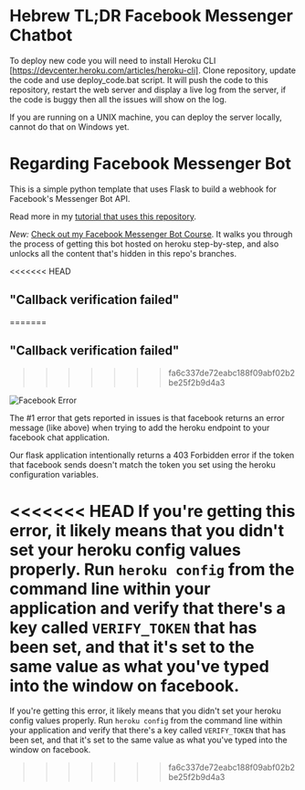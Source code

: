 # Hebrew TL;DR Facebook Messenger Chatbot
To deploy new code you will need to install Heroku CLI [https://devcenter.heroku.com/articles/heroku-cli].
Clone repository, update the code and use deploy_code.bat script.
It will push the code to this repository, restart the web server and display a live log from the server, if the code is
buggy then all the issues will show on the log.

If you are running on a UNIX machine, you can deploy the server locally, cannot do that on Windows yet.



# Regarding Facebook Messenger Bot
This is a simple python template that uses Flask to build a webhook for Facebook's Messenger Bot API.

Read more in my [tutorial that uses this repository](https://blog.hartleybrody.com/fb-messenger-bot/).

*New:* [Check out my Facebook Messenger Bot Course](https://facebook-messenger-bot.teachable.com/p/facebook-messenger-bot/). It walks you through the process of getting this bot hosted on heroku step-by-step, and also unlocks all the content that's hidden in this repo's branches.

<<<<<<< HEAD
## "Callback verification failed" 
=======
## "Callback verification failed"
>>>>>>> fa6c337de72eabc188f09abf02b2be25f2b9d4a3

![Facebook Error](https://cloud.githubusercontent.com/assets/18402893/21538944/f96fcd1e-cdc7-11e6-83ee-a866190d9080.png)

The #1 error that gets reported in issues is that facebook returns an error message (like above) when trying to add the heroku endpoint to your facebook chat application.

Our flask application intentionally returns a 403 Forbidden error if the token that facebook sends doesn't match the token you set using the heroku configuration variables.

<<<<<<< HEAD
If you're getting this error, it likely means that you didn't set your heroku config values properly. Run `heroku config` from the command line within your application and verify that there's a key called `VERIFY_TOKEN` that has been set, and that it's set to the same value as what you've typed into the window on facebook.
=======
If you're getting this error, it likely means that you didn't set your heroku config values properly. Run `heroku config` from the command line within your application and verify that there's a key called `VERIFY_TOKEN` that has been set, and that it's set to the same value as what you've typed into the window on facebook.
>>>>>>> fa6c337de72eabc188f09abf02b2be25f2b9d4a3
